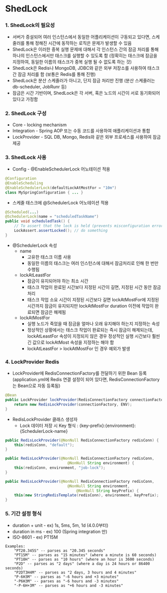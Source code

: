 # ShedLock

### 1. ShedLock의 필요성
- 서버가 증설되어 여러 인스턴스에서 동일한 어플리케이션이 구동되고 있다면, 스케줄러를 통해 정해진 시간에 동작하는 로직은 문제가 발생할 수 있음
- ShedLock은 이러한 중복 실행 문제에 대해서 각 인스턴스 간의 잠금 처리를 통해 하나의 인스턴스에서만 태스크를 실행할 수 있도록 함 (정확히는 태스크에 잠금을 지정하여, 동일한 이름의 태스크가 중복 실행 될 수 없도록 하는 것)
- ShedLock은 Redis나 MongoDB, JDBC와 같은 외부 저장소를 사용하여 태스크 간 잠금 처리를 함 (보통은 Redis를 통해 진행)
- ShedLock은 분산 스케줄러가 아니고, 단지 잠금 처리만 진행 (분산 스케줄러는 db-scheduler, JobRunr 등)
- 잠금은 시간 기반이며, ShedLock은 각 서버, 혹은 노드의 시간이 서로 동기화되어 있다고 가정함
### 2. ShedLock 구성
- Core - locking mechanism
- Integration - Spring AOP 또는 수동 코드를 사용하여 애플리케이션과 통합
- LockProvider - SQL DB, Mongo, Redis와 같은 외부 프로세스를 사용하여 잠금 제공
### 3. ShedLock 사용
- Config - @EnableSchedulerLock 어노테이션 적용
```java
@Configuration 
@EnableScheduling 
@EnableSchedulerLock(defaultLockAtMostFor = "10m") 
class MySpringConfiguration { ... }
```
- 스케줄 태스크에 @SchedulerLock 어노테이션 적용
```java
@Scheduled(...) 
@SchedulerLock(name = "scheduledTaskName") 
public void scheduledTask() { 
	// To assert that the lock is held (prevents misconfiguration errors)
	LockAssert.assertLocked(); // do something 
}
```
- @SchedulerLock 속성
	- name
		- 고유한 태스크 이름 사용
		- 동일한 이름의 태스크는 여러 인스턴스에 대해서 잠금처리로 인해 한 번만 수행됨
	- lockAtLeastFor
		- 잠금이 유지되어야 하는 최소 시간
		- 태스크 작업이 완료된 시간보다 지정된 시간이 길면, 지정된 시간 동안 잠금 처리
		- 태스크 작업 소요 시간이 지정된 시간보다 길면 lockAtMostFor에 지정된 시간까지 잠금이 유지되지만 lockAtMostFor duration 이전에 작업이 완료되면 잠금은 해제됨
	- lockAtMostFor
		- 실행 노드가 죽었을 때 잠금을 얼마나 오래 유지해야 하는지 지정하는 속성
		- 정상적인 상황에서는 태스크 작업이 완료되는 즉시 잠금이 해제되는데, lockAtLeastFor 속성이 지정되지 않은 경우 정상적인 실행 시간보다 훨씬 긴 값으로 lockAtMost 속성을 지정하는 해야 함
		- lockAtLeastFor > lockAtMostFor 인 경우 예외가 발생
### 4. LockProvider Redis
- LockProvider에 RedisConnectionFactory를 전달하기 위한 Bean 등록 (application.yml에 Redis 연결 설정이 되어 있다면, RedisConnectionFactory는 Bean으로 자동 등록됨)
```java
@Bean 
public LockProvider lockProvider(RedisConnectionFactory connectionFactory) { 
	return new RedisLockProvider(connectionFactory, ENV); 
}
```
- RedisLockProvider 클래스 생성자
	- Lock 데이터 저장 시 Key 형식 : {key-prefix}:{environment}:{SchedulerLock-name} 
```java
public RedisLockProvider(@NonNull RedisConnectionFactory redisConn) { 
	this(redisConn, "default"); 
} 

public RedisLockProvider(@NonNull RedisConnectionFactory redisConn, 
							@NonNull String environment) { 
	this(redisConn, environment, "job-lock"); 
} 

public RedisLockProvider(@NonNull RedisConnectionFactory redisConn, 
							@NonNull String environment, 
								@NonNull String keyPrefix) { 
	this(new StringRedisTemplate(redisConn), environment, keyPrefix); 
}
```
### 5. 기간 설정 형식
- duration + unit - ex) 1s, 5ms, 5m, 1d (4.0.0부터)
- duration in ms - ex) 100 (Spring integration 만)
- ISO-8601 - ex) PT15M
```text
Examples: 
	"PT20.345S" -- parses as "20.345 seconds" 
	"PT15M" -- parses as "15 minutes" (where a minute is 60 seconds) 
	"PT10H" -- parses as "10 hours" (where an hour is 3600 seconds) 
	"P2D" -- parses as "2 days" (where a day is 24 hours or 86400 seconds) 
	"P2DT3H4M" -- parses as "2 days, 3 hours and 4 minutes" 
	"P-6H3M" -- parses as "-6 hours and +3 minutes" 
	"-P6H3M" -- parses as "-6 hours and -3 minutes" 
	"-P-6H+3M" -- parses as "+6 hours and -3 minutes"
```